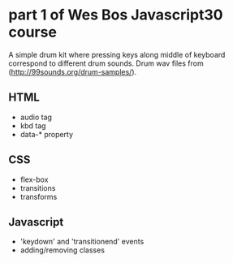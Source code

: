 # part 1 of Wes Bos Javascript30 course
A simple drum kit where pressing keys along middle of keyboard correspond to different drum sounds.
Drum wav files from (http://99sounds.org/drum-samples/).

## HTML
* audio tag
* kbd tag
* data-* property

## CSS
* flex-box
* transitions
* transforms

## Javascript
* 'keydown' and 'transitionend' events
* adding/removing classes